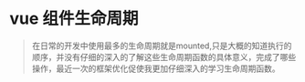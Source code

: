 # vue 组件生命周期

> 在日常的开发中使用最多的生命周期就是mounted,只是大概的知道执行的顺序，并没有仔细的深入的了解这些生命周期函数的具体意义，完成了哪些操作，最近一次的框架优化促使我更加仔细深入的学习生命周期函数。

